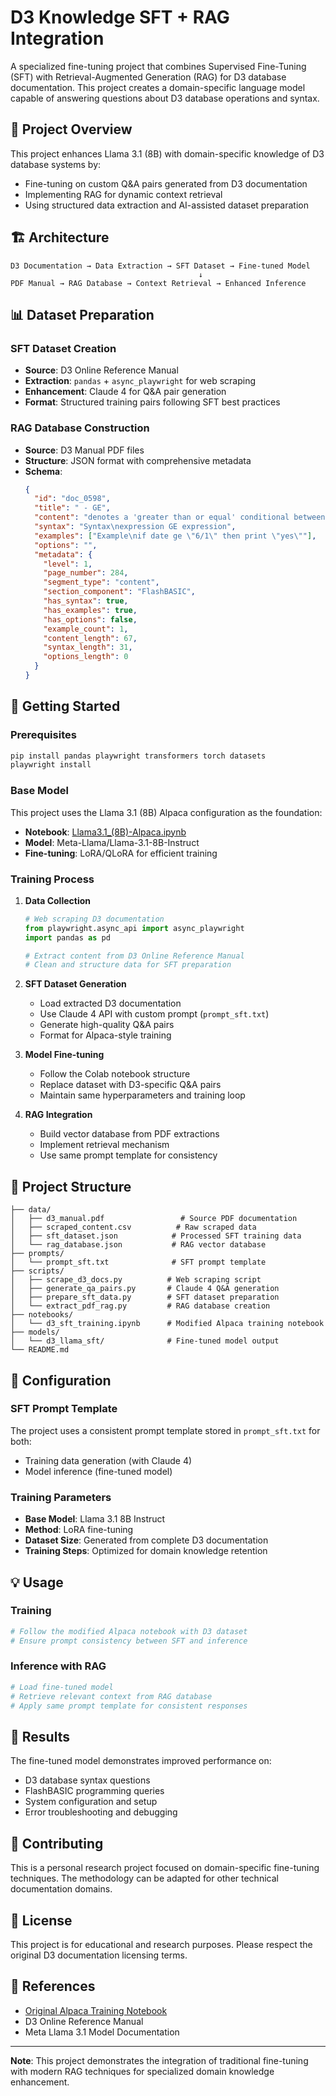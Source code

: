 # D3 Knowledge SFT + RAG Integration

A specialized fine-tuning project that combines Supervised Fine-Tuning (SFT) with Retrieval-Augmented Generation (RAG) for D3 database documentation. This project creates a domain-specific language model capable of answering questions about D3 database operations and syntax.

## 🎯 Project Overview

This project enhances Llama 3.1 (8B) with domain-specific knowledge of D3 database systems by:
- Fine-tuning on custom Q&A pairs generated from D3 documentation
- Implementing RAG for dynamic context retrieval
- Using structured data extraction and AI-assisted dataset preparation

## 🏗️ Architecture

```
D3 Documentation → Data Extraction → SFT Dataset → Fine-tuned Model
                                          ↓
PDF Manual → RAG Database → Context Retrieval → Enhanced Inference
```

## 📊 Dataset Preparation

### SFT Dataset Creation
- **Source**: D3 Online Reference Manual
- **Extraction**: `pandas` + `async_playwright` for web scraping
- **Enhancement**: Claude 4 for Q&A pair generation
- **Format**: Structured training pairs following SFT best practices

### RAG Database Construction
- **Source**: D3 Manual PDF files
- **Structure**: JSON format with comprehensive metadata
- **Schema**:
  ```json
  {
    "id": "doc_0598",
    "title": " - GE",
    "content": "denotes a 'greater than or equal' conditional between two elements.",
    "syntax": "Syntax\nexpression GE expression",
    "examples": ["Example\nif date ge \"6/1\" then print \"yes\""],
    "options": "",
    "metadata": {
      "level": 1,
      "page_number": 284,
      "segment_type": "content",
      "section_component": "FlashBASIC",
      "has_syntax": true,
      "has_examples": true,
      "has_options": false,
      "example_count": 1,
      "content_length": 67,
      "syntax_length": 31,
      "options_length": 0
    }
  }
  ```

## 🚀 Getting Started

### Prerequisites
```bash
pip install pandas playwright transformers torch datasets
playwright install
```

### Base Model
This project uses the Llama 3.1 (8B) Alpaca configuration as the foundation:
- **Notebook**: [Llama3.1_(8B)-Alpaca.ipynb](https://colab.research.google.com/github/unslothai/notebooks/blob/main/nb/Llama3.1_(8B)-Alpaca.ipynb)
- **Model**: Meta-Llama/Llama-3.1-8B-Instruct
- **Fine-tuning**: LoRA/QLoRA for efficient training

### Training Process

1. **Data Collection**
   ```python
   # Web scraping D3 documentation
   from playwright.async_api import async_playwright
   import pandas as pd
   
   # Extract content from D3 Online Reference Manual
   # Clean and structure data for SFT preparation
   ```

2. **SFT Dataset Generation**
   - Load extracted D3 documentation
   - Use Claude 4 API with custom prompt (`prompt_sft.txt`)
   - Generate high-quality Q&A pairs
   - Format for Alpaca-style training

3. **Model Fine-tuning**
   - Follow the Colab notebook structure
   - Replace dataset with D3-specific Q&A pairs
   - Maintain same hyperparameters and training loop

4. **RAG Integration**
   - Build vector database from PDF extractions
   - Implement retrieval mechanism
   - Use same prompt template for consistency

## 📁 Project Structure

```
├── data/
│   ├── d3_manual.pdf                 # Source PDF documentation
│   ├── scraped_content.csv          # Raw scraped data
│   ├── sft_dataset.json            # Processed SFT training data
│   └── rag_database.json           # RAG vector database
├── prompts/
│   └── prompt_sft.txt              # SFT prompt template
├── scripts/
│   ├── scrape_d3_docs.py          # Web scraping script
│   ├── generate_qa_pairs.py       # Claude 4 Q&A generation
│   ├── prepare_sft_data.py        # SFT dataset preparation
│   └── extract_pdf_rag.py         # RAG database creation
├── notebooks/
│   └── d3_sft_training.ipynb      # Modified Alpaca training notebook
├── models/
│   └── d3_llama_sft/              # Fine-tuned model output
└── README.md
```

## 🔧 Configuration

### SFT Prompt Template
The project uses a consistent prompt template stored in `prompt_sft.txt` for both:
- Training data generation (with Claude 4)
- Model inference (fine-tuned model)

### Training Parameters
- **Base Model**: Llama 3.1 8B Instruct
- **Method**: LoRA fine-tuning
- **Dataset Size**: Generated from complete D3 documentation
- **Training Steps**: Optimized for domain knowledge retention

## 💡 Usage

### Training
```python
# Follow the modified Alpaca notebook with D3 dataset
# Ensure prompt consistency between SFT and inference
```

### Inference with RAG
```python
# Load fine-tuned model
# Retrieve relevant context from RAG database
# Apply same prompt template for consistent responses
```

## 🎯 Results

The fine-tuned model demonstrates improved performance on:
- D3 database syntax questions
- FlashBASIC programming queries
- System configuration and setup
- Error troubleshooting and debugging

## 🤝 Contributing

This is a personal research project focused on domain-specific fine-tuning techniques. The methodology can be adapted for other technical documentation domains.

## 📄 License

This project is for educational and research purposes. Please respect the original D3 documentation licensing terms.

## 🔗 References

- [Original Alpaca Training Notebook](https://colab.research.google.com/github/unslothai/notebooks/blob/main/nb/Llama3.1_(8B)-Alpaca.ipynb)
- D3 Online Reference Manual
- Meta Llama 3.1 Model Documentation

---

**Note**: This project demonstrates the integration of traditional fine-tuning with modern RAG techniques for specialized domain knowledge enhancement.

